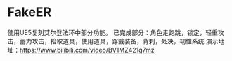 # FakeER
使用UE5复刻艾尔登法环中部分功能。
已完成部分：角色走跑跳，锁定，轻重攻击，蓄力攻击，拾取道具，使用道具，穿戴装备，背刺，处决，韧性系统
演示地址：https://www.bilibili.com/video/BV1MZ421q7mz
